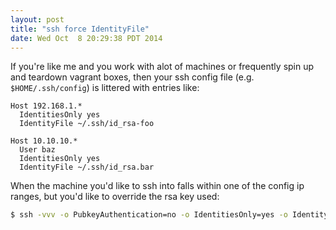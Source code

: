 ```yaml
---
layout: post
title: "ssh force IdentityFile"
date: Wed Oct  8 20:29:38 PDT 2014
---
```


If you're like me and you work with alot of machines or frequently spin up
and teardown vagrant boxes, then your ssh config file (e.g. `$HOME/.ssh/config`)
is littered with entries like:

    Host 192.168.1.*
      IdentitiesOnly yes
      IdentityFile ~/.ssh/id_rsa-foo

    Host 10.10.10.*
      User baz
      IdentitiesOnly yes
      IdentityFile ~/.ssh/id_rsa.bar

When the machine you'd like to ssh into falls within one of the config ip
ranges, but you'd like to override the rsa key used:

```bash
$ ssh -vvv -o PubkeyAuthentication=no -o IdentitiesOnly=yes -o IdentityFile=~/.ssh/id_rsa.private foo@127.0.0.1
```
